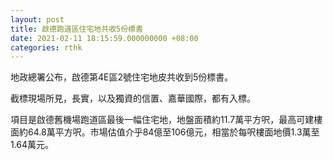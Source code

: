```yaml
---
layout: post
title: 啟德跑道區住宅地共收5份標書
date: 2021-02-11 18:15:59.000000000 +08:00
categories: rthk
---
```


地政總署公布，啟德第4E區2號住宅地皮共收到5份標書。

截標現場所見，長實，以及獨資的信置、嘉華國際，都有入標。

項目是啟德舊機場跑道區最後一幅住宅地，地盤面積約11.7萬平方呎，最高可建樓面約64.8萬平方呎。市場估值介乎84億至106億元，相當於每呎樓面地價1.3萬至1.64萬元。
